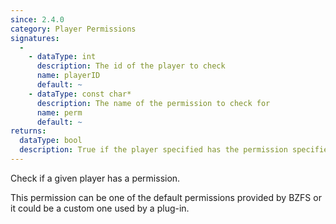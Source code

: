 ```yaml
---
since: 2.4.0
category: Player Permissions
signatures:
  -
    - dataType: int
      description: The id of the player to check
      name: playerID
      default: ~
    - dataType: const char*
      description: The name of the permission to check for
      name: perm
      default: ~
returns:
  dataType: bool
  description: True if the player specified has the permission specified
---
```


Check if a given player has a permission.

This permission can be one of the default permissions provided by BZFS or it could be a custom one used by a plug-in.
